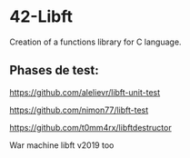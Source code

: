 # 42-Libft
Creation of a functions library for C language.

## Phases de test: 

https://github.com/alelievr/libft-unit-test 

https://github.com/nimon77/libft-test 

https://github.com/t0mm4rx/libftdestructor 

War machine libft v2019 too 
